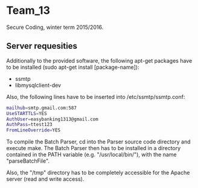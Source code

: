 # Team_13
Secure Coding, winter term 2015/2016.

## Server requesities
Additionally to the provided software, the following apt-get packages have to be installed (sudo apt-get install [package-name]):
* ssmtp
* libmysqlclient-dev

Also, the following lines have to be inserted into /etc/ssmtp/ssmtp.conf:

```bash
mailhub=smtp.gmail.com:587
UseSTARTTLS=YES
AuthUser=easybanking1313@gmail.com
AuthPass=ttest123
FromLineOverride=YES
```

To compile the Batch Parser, cd into the Parser source code directory and execute make.
The Batch Parser then has to be installed in a directory contained in the PATH variable (e.g. "/usr/local/bin/"), with the name "parseBatchFile".

Also, the "/tmp" directory has to be completely accessible for the Apache server (read and write access).
